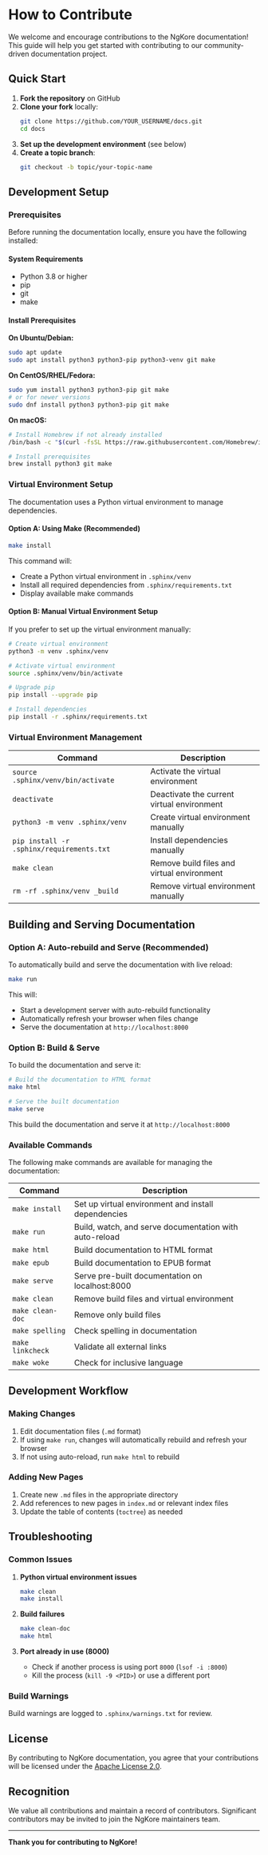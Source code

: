 # How to Contribute

We welcome and encourage contributions to the NgKore documentation! This guide will help you get started with contributing to our community-driven documentation project.

## Quick Start

1. **Fork the repository** on GitHub
2. **Clone your fork** locally:
   ```bash
   git clone https://github.com/YOUR_USERNAME/docs.git
   cd docs
   ```
3. **Set up the development environment** (see below)
4. **Create a topic branch**:
   ```bash
   git checkout -b topic/your-topic-name
   ```

## Development Setup

### Prerequisites

Before running the documentation locally, ensure you have the following installed:

#### System Requirements

- Python 3.8 or higher
- pip
- git
- make

#### Install Prerequisites

**On Ubuntu/Debian:**

```bash
sudo apt update
sudo apt install python3 python3-pip python3-venv git make
```

**On CentOS/RHEL/Fedora:**

```bash
sudo yum install python3 python3-pip git make
# or for newer versions
sudo dnf install python3 python3-pip git make
```

**On macOS:**

```bash
# Install Homebrew if not already installed
/bin/bash -c "$(curl -fsSL https://raw.githubusercontent.com/Homebrew/install/HEAD/install.sh)"

# Install prerequisites
brew install python3 git make
```

### Virtual Environment Setup

The documentation uses a Python virtual environment to manage dependencies.

#### Option A: Using Make (Recommended)

```bash
make install
```

This command will:

- Create a Python virtual environment in `.sphinx/venv`
- Install all required dependencies from `.sphinx/requirements.txt`
- Display available make commands

#### Option B: Manual Virtual Environment Setup

If you prefer to set up the virtual environment manually:

```bash
# Create virtual environment
python3 -m venv .sphinx/venv

# Activate virtual environment
source .sphinx/venv/bin/activate

# Upgrade pip
pip install --upgrade pip

# Install dependencies
pip install -r .sphinx/requirements.txt
```

### Virtual Environment Management

| Command                                   | Description                                |
| ----------------------------------------- | ------------------------------------------ |
| `source .sphinx/venv/bin/activate`        | Activate the virtual environment           |
| `deactivate`                              | Deactivate the current virtual environment |
| `python3 -m venv .sphinx/venv`            | Create virtual environment manually        |
| `pip install -r .sphinx/requirements.txt` | Install dependencies manually              |
| `make clean`                              | Remove build files and virtual environment |
| `rm -rf .sphinx/venv _build`                     | Remove virtual environment manually        |

## Building and Serving Documentation

### Option A: Auto-rebuild and Serve (Recommended)

To automatically build and serve the documentation with live reload:

```bash
make run
```

This will:

- Start a development server with auto-rebuild functionality
- Automatically refresh your browser when files change
- Serve the documentation at `http://localhost:8000`

### Option B: Build & Serve

To build the documentation and serve it:

```bash
# Build the documentation to HTML format
make html

# Serve the built documentation
make serve
```

This build the documentation and serve it at `http://localhost:8000`

### Available Commands

The following make commands are available for managing the documentation:

| Command          | Description                                            |
| ---------------- | ------------------------------------------------------ |
| `make install`   | Set up virtual environment and install dependencies    |
| `make run`       | Build, watch, and serve documentation with auto-reload |
| `make html`      | Build documentation to HTML format                     |
| `make epub`      | Build documentation to EPUB format                     |
| `make serve`     | Serve pre-built documentation on localhost:8000        |
| `make clean`     | Remove build files and virtual environment             |
| `make clean-doc` | Remove only build files                                |
| `make spelling`  | Check spelling in documentation                        |
| `make linkcheck` | Validate all external links                            |
| `make woke`      | Check for inclusive language                           |

## Development Workflow

### Making Changes

1. Edit documentation files (`.md` format)
2. If using `make run`, changes will automatically rebuild and refresh your browser
3. If not using auto-reload, run `make html` to rebuild

### Adding New Pages

1. Create new `.md` files in the appropriate directory
2. Add references to new pages in `index.md` or relevant index files
3. Update the table of contents (`toctree`) as needed

## Troubleshooting

### Common Issues

1. **Python virtual environment issues**

   ```bash
   make clean
   make install
   ```

2. **Build failures**

   ```bash
   make clean-doc
   make html
   ```

3. **Port already in use (8000)**
   - Check if another process is using port `8000` (`lsof -i :8000`)
   - Kill the process (`kill -9 <PID>`) or use a different port

### Build Warnings

Build warnings are logged to `.sphinx/warnings.txt` for review.

## License

By contributing to NgKore documentation, you agree that your contributions will be licensed under the [Apache License 2.0](LICENSE).

## Recognition

We value all contributions and maintain a record of contributors. Significant contributors may be invited to join the NgKore maintainers team.

---

**Thank you for contributing to NgKore!**
